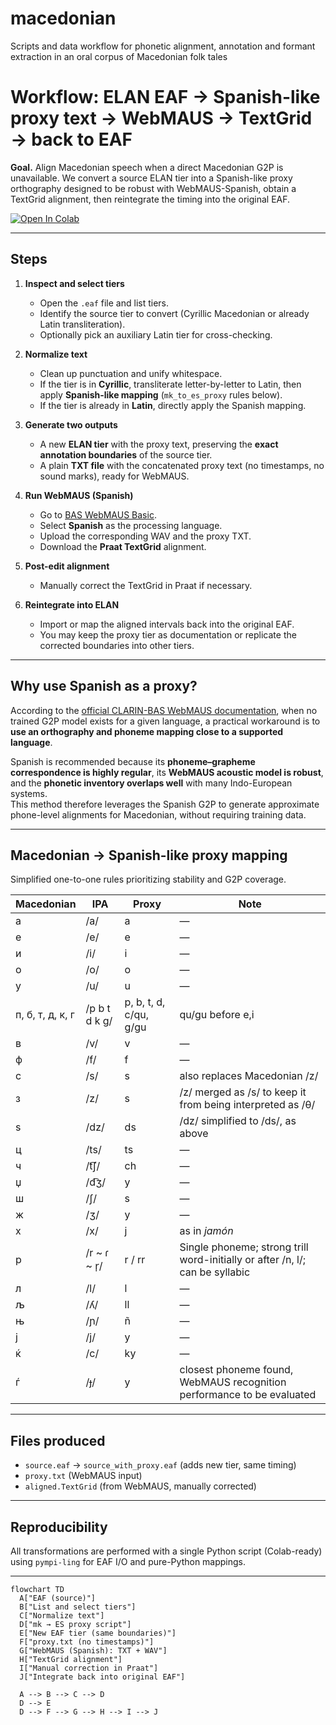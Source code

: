 # macedonian
Scripts and data workflow for phonetic alignment, annotation and formant extraction in an oral corpus of Macedonian folk tales

# Workflow: ELAN EAF → Spanish-like proxy text → WebMAUS → TextGrid → back to EAF

**Goal.** Align Macedonian speech when a direct Macedonian G2P is unavailable. We convert a source ELAN tier into a Spanish-like proxy orthography designed to be robust with WebMAUS-Spanish, obtain a TextGrid alignment, then reintegrate the timing into the original EAF.

[![Open In Colab](https://colab.research.google.com/assets/colab-badge.svg)](
https://colab.research.google.com/github/lcontrerasroa/macedonian/blob/main/notebooks/EAF2MAUS.ipynb)


---

## Steps

1. **Inspect and select tiers**
   - Open the `.eaf` file and list tiers.
   - Identify the source tier to convert (Cyrillic Macedonian or already Latin transliteration).
   - Optionally pick an auxiliary Latin tier for cross-checking.

2. **Normalize text**
   - Clean up punctuation and unify whitespace.
   - If the tier is in **Cyrillic**, transliterate letter-by-letter to Latin, then apply **Spanish-like mapping** (`mk_to_es_proxy` rules below).
   - If the tier is already in **Latin**, directly apply the Spanish mapping.

3. **Generate two outputs**
   - A new **ELAN tier** with the proxy text, preserving the **exact annotation boundaries** of the source tier.
   - A plain **TXT file** with the concatenated proxy text (no timestamps, no sound marks), ready for WebMAUS.

4. **Run WebMAUS (Spanish)**
   - Go to [BAS WebMAUS Basic](https://clarin.phonetik.uni-muenchen.de/BASWebServices/interface/WebMAUSBasic).
   - Select **Spanish** as the processing language.
   - Upload the corresponding WAV and the proxy TXT.
   - Download the **Praat TextGrid** alignment.

5. **Post-edit alignment**
   - Manually correct the TextGrid in Praat if necessary.

6. **Reintegrate into ELAN**
   - Import or map the aligned intervals back into the original EAF.
   - You may keep the proxy tier as documentation or replicate the corrected boundaries into other tiers.

---

## Why use Spanish as a proxy?

According to the [official CLARIN-BAS WebMAUS documentation](https://clarin.phonetik.uni-muenchen.de/BASWebServices/help#IWantToExtendMausForANew(notYetSupported)LanguageWhatDataDoINeedForTheTraining), when no trained G2P model exists for a given language, a practical workaround is to **use an orthography and phoneme mapping close to a supported language**.  

Spanish is recommended because its **phoneme–grapheme correspondence is highly regular**, its **WebMAUS acoustic model is robust**, and the **phonetic inventory overlaps well** with many Indo-European systems.  
This method therefore leverages the Spanish G2P to generate approximate phone-level alignments for Macedonian, without requiring training data.

---

## Macedonian → Spanish-like proxy mapping

Simplified one-to-one rules prioritizing stability and G2P coverage.

| Macedonian | IPA | Proxy | Note |
|-------------|-----|--------|------|
| а | /a/ | a | — |
| е | /e/ | e | — |
| и | /i/ | i | — |
| о | /o/ | o | — |
| у | /u/ | u | — |
| п, б, т, д, к, г | /p b t d k ɡ/ | p, b, t, d, c/qu, g/gu | qu/gu before e,i |
| в | /v/ | v | — |
| ф | /f/ | f | — |
| с | /s/ | s | also replaces Macedonian /z/ |
| з | /z/ | s | /z/ merged as /s/ to keep it from being interpreted as /θ/ |
| ѕ | /dz/ | ds | /dz/ simplified to /ds/, as above |
| ц | /ts/ | ts | — |
| ч | /t͡ʃ/ | ch | — |
| џ | /d͡ʒ/ | y | — |
| ш | /ʃ/ | s | — |
| ж | /ʒ/ | y | — |
| х | /x/ | j | as in *jamón* |
| р | /r ~ ɾ ~ r̩/ | r / rr | Single phoneme; strong trill word-initially or after /n, l/; can be syllabic |
| л | /l/ | l | — |
| љ | /ʎ/ | ll | — |
| њ | /ɲ/ | ñ | — |
| ј | /j/ | y | — |
| ќ | /c/ | ky | — |
| ѓ | /ɟ/ | y | closest phoneme found, WebMAUS recognition performance to be evaluated |


---

## Files produced

- `source.eaf` → `source_with_proxy.eaf` (adds new tier, same timing)
- `proxy.txt` (WebMAUS input)
- `aligned.TextGrid` (from WebMAUS, manually corrected)

---

## Reproducibility

All transformations are performed with a single Python script (Colab-ready) using `pympi-ling` for EAF I/O and pure-Python mappings.

---
```mermaid
flowchart TD
  A["EAF (source)"]
  B["List and select tiers"]
  C["Normalize text"]
  D["mk → ES proxy script"]
  E["New EAF tier (same boundaries)"]
  F["proxy.txt (no timestamps)"]
  G["WebMAUS (Spanish): TXT + WAV"]
  H["TextGrid alignment"]
  I["Manual correction in Praat"]
  J["Integrate back into original EAF"]

  A --> B --> C --> D
  D --> E
  D --> F --> G --> H --> I --> J
```

